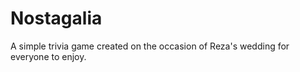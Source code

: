 # Nostagalia
 
A simple trivia game created on the occasion of Reza's wedding for everyone to enjoy.
